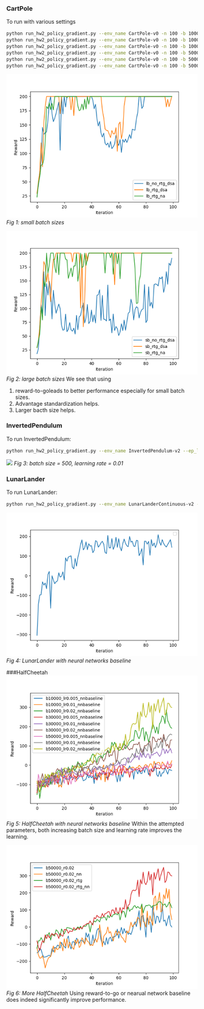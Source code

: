 ### CartPole
To run with various settings
```bash
python run_hw2_policy_gradient.py --env_name CartPole-v0 -n 100 -b 1000 -dsa --exp_name sb_no_rtg_dsa
python run_hw2_policy_gradient.py --env_name CartPole-v0 -n 100 -b 1000 -rtg -dsa --exp_name sb_rtg_dsa
python run_hw2_policy_gradient.py --env_name CartPole-v0 -n 100 -b 1000 -rtg --exp_name sb_rtg_na
python run_hw2_policy_gradient.py --env_name CartPole-v0 -n 100 -b 5000 -dsa --exp_name lb_no_rtg_dsa
python run_hw2_policy_gradient.py --env_name CartPole-v0 -n 100 -b 5000 -rtg -dsa --exp_name lb_rtg_dsa
python run_hw2_policy_gradient.py --env_name CartPole-v0 -n 100 -b 5000 -rtg --exp_name lb_rtg_na
```
![](sb.png)
*Fig 1: small batch sizes*

![](lb.png)
*Fig 2: large batch sizes*
We see that using 
1. reward-to-goleads to better performance especially for small batch sizes.
2. Advantage standardization helps.
3. Larger bacth size helps.

### InvertedPendulum
To run InvertedPendulum:
```bash
python run_hw2_policy_gradient.py --env_name InvertedPendulum-v2 --ep_len 1000 --discount 0.9 -n 100 -l 2 -s 64 -b 500 -lr 1e-2 -rtg --exp_name inverted_pendulum
```
![](inverted_pendulum.png)
*Fig 3: batch size = 500, learning rate = 0.01*

### LunarLander
To run LunarLander:
```bash
python run_hw2_policy_gradient.py --env_name LunarLanderContinuous-v2 --ep_len 1000 --discount 0.99 -n 100 -l 2 -s 64 -b 40000 -lr 0.005 -rtg --nn_baseline --exp_name ll_b40000_r0.005 --use_gpu
```
![](lunar_lander.png)
*Fig 4: LunarLander with neural networks baseline*

###HalfCheetah
![](half_cheetah_nnbaseline.png)
*Fig 5: HalfCheetah with neural networks baseline*
Within the attempted parameters, both increasing batch size and learning rate improves the learning.

![](half_cheetah.png)
*Fig 6: More HalfCheetah*
Using reward-to-go or nearual network baseline does indeed significantly improve performance.
